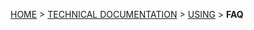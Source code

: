 [HOME](Home) > [TECHNICAL DOCUMENTATION](technical-documentation) > [USING](using-joola.io) > **FAQ**